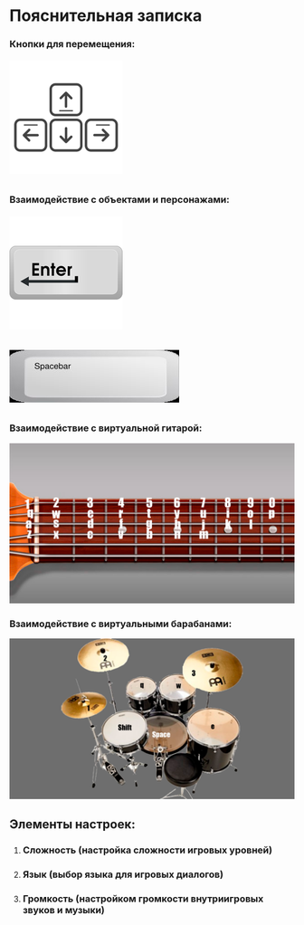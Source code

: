 # **Пояснительная записка**

### Кнопки для перемещения:

###### ![img.png](data/btns.png)

### Взаимодействие с объектами и персонажами:

###### ![enter.png](data/enter.png)
###### ![space.jpg](data/space.jpg)

### Взаимодействие с виртуальной гитарой:

![guitar_guide.png](data/guitar_guide.png)


### Взаимодействие с виртуальными барабанами:

![guitar_guide.png](data/drums_guide.png)

## Элементы настроек:

1. ### Сложность (настройка сложности игровых уровней)
2. ### Язык (выбор языка для игровых диалогов)
3. ### Громкость (настройком громкости внутриигровых звуков и музыки)